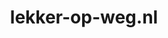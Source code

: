 ---
layout: post
title:  "lekker-op-weg.nl"
internal_url:  "/dutchgov/lekker-op-weg.nl.html"
categories: dutchgov
---